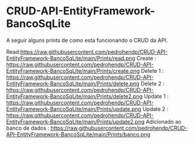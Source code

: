 # CRUD-API-EntityFramework-BancoSqLite

A seguir alguns prints de como esta funcionando o CRUD da API.

Read:https://raw.githubusercontent.com/pedrohendp/CRUD-API-EntityFramework-BancoSqLite/main/Prints/read.png
Create : https://raw.githubusercontent.com/pedrohendp/CRUD-API-EntityFramework-BancoSqLite/main/Prints/create.png
Delete 1 : https://raw.githubusercontent.com/pedrohendp/CRUD-API-EntityFramework-BancoSqLite/main/Prints/delete.png
Delete 2 : https://raw.githubusercontent.com/pedrohendp/CRUD-API-EntityFramework-BancoSqLite/main/Prints/delete2.png
Update 1 : https://raw.githubusercontent.com/pedrohendp/CRUD-API-EntityFramework-BancoSqLite/main/Prints/update.png
Update 2 : https://raw.githubusercontent.com/pedrohendp/CRUD-API-EntityFramework-BancoSqLite/main/Prints/update2.png
Adicionado ao banco de dados : https://raw.githubusercontent.com/pedrohendp/CRUD-API-EntityFramework-BancoSqLite/main/Prints/banco.png
